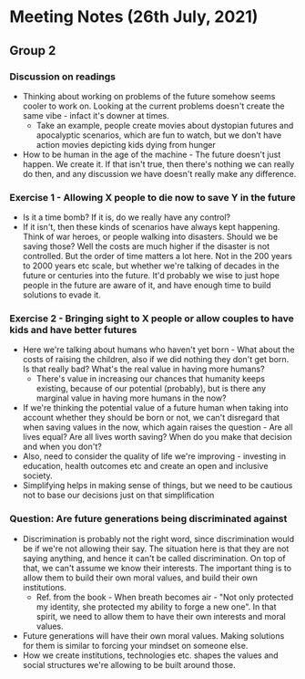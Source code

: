 # Meeting Notes (26th July, 2021)

## Group 2

### Discussion on readings

* Thinking about working on problems of the future somehow seems cooler to work on. Looking at the current problems doesn't create the same vibe - infact it's downer at times.
  * Take an example, people create movies about dystopian futures and apocalyptic scenarios, which are fun to watch, but we don't have action movies depicting kids dying from hunger
* How to be human in the age of the machine - The future doesn't just happen. We create it. If that isn't true, then there's nothing we can really do then, and any discussion we have doesn't really make any difference.

### Exercise 1 - Allowing X people to die now to save Y in the future

* Is it a time bomb? If it is, do we really have any control?
* If it isn't, then these kinds of scenarios have always kept happening. Think of war heroes, or people walking into disasters. Should we be saving those? Well the costs are much higher if the disaster is not controlled. But the order of time matters a lot here. Not in the 200 years to 2000 years etc scale, but whether we're talking of decades in the future or centuries into the future. It'd probably we wise to just hope people in the future are aware of it, and have enough time to build solutions to evade it.

### Exercise 2 - Bringing sight to X people or allow couples to have kids and have better futures

* Here we're talking about humans who haven't yet born - What about the costs of raising the children, also if we did nothing they don't get born. Is that really bad? What's the real value in having more humans?
  * There's value in increasing our chances that humanity keeps existing, because of our potential (probably), but is there any marginal value in having more humans in the now?
* If we're thinking the potential value of a future human when taking into account whether they should be born or not, we can't disregard that when saving values in the now, which again raises the question - Are all lives equal? Are all lives worth saving? When do you make that decision and when you don't?
* Also, need to consider the quality of life we're improving - investing in education, health outcomes etc and create an open and inclusive society.
* Simplifying helps in making sense of things, but we need to be cautious not to base our decisions just on that simplification

### Question: Are future generations being discriminated against

* Discrimination is probably not the right word, since discrimination would be if we're not allowing their say. The situation here is that they are not saying anything, and hence it can't be called discrimination. On top of that, we can't assume we know their interests. The important thing is to allow them to build their own moral values, and build their own institutions.
  * Ref. from the book - When breath becomes air - "Not only protected my identity, she protected my ability to forge a new one". In that spirit, we need to allow them to have their own interests and moral values.
* Future generations will have their own moral values. Making solutions for them is similar to forcing your mindset on someone else.
* How we create institutions, technologies etc. shapes the values and social structures we're allowing to be built around those.
